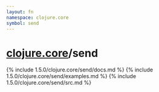 ```yaml
---
layout: fn
namespace: clojure.core
symbol: send
---
```


# [clojure.core](../)/send

{% include 1.5.0/clojure.core/send/docs.md %}
{% include 1.5.0/clojure.core/send/examples.md %}
{% include 1.5.0/clojure.core/send/src.md %}

